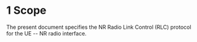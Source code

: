 #  1 Scope

The present document specifies the NR Radio Link Control (RLC) protocol
for the UE -- NR radio interface.